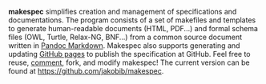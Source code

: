 **makespec** simplifies creation and management of specifications and
documentations. The program consists of a set of makefiles and templates to
generate human-readable documents (HTML, PDF...) and formal schema files (OWL,
Turtle, Relax-NG, BNF...) from a common source document written in [Pandoc
Markdown](http://johnmacfarlane.net/pandoc/demo/example9/pandocs-markdown.html).
Makespec also supports generating and updating [GitHub
pages](http://pages.github.com/) to publish the specification at GitHub. Feel
free to reuse, [comment](https://github.com/jakobib/makespec/issues), fork, and
modify makespec! The current version can be found at
<https://github.com/jakobib/makespec>.
